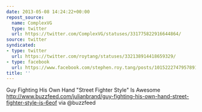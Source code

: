```yaml
---
date: 2013-05-08 14:24:22+00:00
repost_source:
  name: ComplexVG
  type: twitter
  url: https://twitter.com/ComplexVG/statuses/331775822916644864/
source: twitter
syndicated:
- type: twitter
  url: https://twitter.com/roytang/statuses/332138914418659329/
- type: facebook
  url: https://www.facebook.com/stephen.roy.tang/posts/10152227479578912
title: ''
---
```


Guy Fighting His Own Hand "Street Fighter Style" Is Awesome http://www.buzzfeed.com/julianbrand/guy-fighting-his-own-hand-street-fighter-style-is-6eof via @buzzfeed